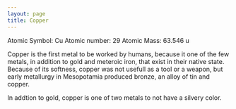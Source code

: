 ```yaml
---
layout: page
title: Copper
---
```



Atomic Symbol: Cu
Atomic number: 29
Atomic Mass: 63.546 u

Copper is the first metal to be worked by humans, because it one of the few metals, in addition to gold and meteroic iron, that exist in their native state. Because of its softness, copper was not usefull as a tool or a weapon, but early metallurgy in Mesopotamia produced bronze, an alloy of tin and copper. 

In addtion to gold, copper is one of two metals to not have a silvery color.